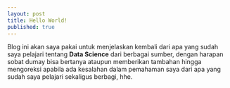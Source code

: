 ```yaml
---
layout: post
title: Hello World!
published: true
---
```


Blog ini akan saya pakai untuk menjelaskan kembali dari apa yang sudah saya pelajari tentang **Data Science** dari berbagai sumber, dengan harapan sobat dumay bisa bertanya ataupun memberikan tambahan hingga mengoreksi apabila ada kesalahan dalam pemahaman saya dari apa yang sudah saya pelajari sekaligus berbagi, hhe.

